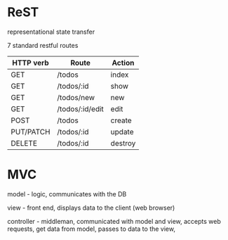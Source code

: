# ReST

representational state transfer

7 standard restful routes

HTTP verb  |  Route  |      Action
-----------|----------|-----------
GET     |    /todos        |      index
GET     |    /todos/:id    |    show
GET    |    /todos/new      |    new
GET     |    /todos/:id/edit  |   edit
POST     |   /todos          |    create
PUT/PATCH  | /todos/:id      |    update
DELETE    |  /todos/:id      |    destroy



# MVC

model - logic, communicates with the DB


view - front end, displays data to the client (web browser)



controller - middleman, communicated with model and view, accepts web requests, get data from model, passes to data to the view, 
